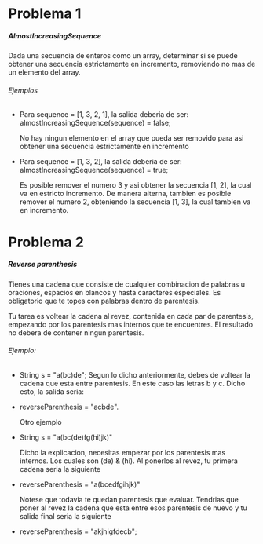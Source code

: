# Problema 1
##### AlmostIncreasingSequence

Dada una secuencia de enteros como un array, determinar si se puede obtener una secuencia estrictamente en incremento, removiendo no mas de un elemento del array.
###### Ejemplos
 - Para sequence = [1, 3, 2, 1], la salida deberia de ser:
almostIncreasingSequence(sequence) = false;

    No hay ningun elemento en el array que pueda ser removido para asi obtener una secuencia estrictamente en incremento
    
 - Para sequence = [1, 3, 2], la salida deberia de ser:
almostIncreasingSequence(sequence) = true;
    
    Es posible remover el numero 3 y asi obtener la secuencia [1, 2], la cual va en estricto incremento.
De manera alterna, tambien es posible remover el numero 2, obteniendo la secuencia [1, 3], la cual tambien va en incremento.


# Problema 2
##### Reverse parenthesis
Tienes una cadena que consiste de cualquier combinacion de palabras u oraciones, espacios en blancos y hasta caracteres especiales.
Es obligatorio que te topes con palabras dentro de parentesis.

Tu tarea es voltear la cadena al revez, contenida en cada par de parentesis, empezando por los parentesis mas internos que te encuentres.
El resultado no debera de contener ningun parentesis.

###### Ejemplo:
 - String s = "a(bc)de";
    Segun lo dicho anteriormente, debes de voltear la cadena que esta entre parentesis.
    En este caso las letras b y c.
    Dicho esto, la salida seria:
 - reverseParenthesis = "acbde".

    Otro ejemplo
 - String s = "a(bc(de)fg(hi)jk)"

    Dicho la explicacion, necesitas empezar por los parentesis mas internos.
    Los cuales son (de) & (hi).
    Al ponerlos al revez, tu primera cadena seria la siguiente
 
 - reverseParenthesis = "a(bcedfgihjk)"
 
    Notese que todavia te quedan parentesis que evaluar.
    Tendrias que poner al revez la cadena que esta entre esos parentesis de nuevo y tu salida final seria la siguiente
    
 - reverseParenthesis = "akjhigfdecb";
